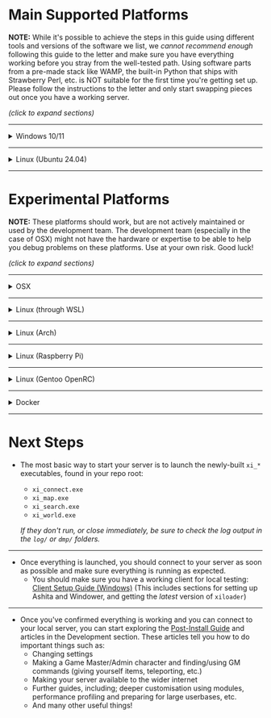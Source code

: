 # Main Supported Platforms

**NOTE:** While it's possible to achieve the steps in this guide using different tools and versions of the software we list, we _cannot recommend enough_ following this guide to the letter and make sure you have everything working before you stray from the well-tested path. Using software parts from a pre-made stack like WAMP, the built-in Python that ships with Strawberry Perl, etc. is NOT suitable for the first time you're getting set up. Please follow the instructions to the letter and only start swapping pieces out once you have a working server.

_(click to expand sections)_

-----

<details>
  <summary>Windows 10/11</summary>

## To Install

* Install [Git for Windows](https://gitforwindows.org/).
  * The latest version is fine, accept defaults, change default text editor if desired.
* Install [Visual Studio](https://visualstudio.microsoft.com/vs/community/).
  * `2019` or `2022` are fine.
  * **YOU MUST** check the checkbox for `Desktop development with C++` workload (under Desktop & Mobile) or you won't be able to build anything.
* Install [MariaDB Server](https://mariadb.org/download/?t=mariadb&p=mariadb&r=10.6.12&os=windows&cpu=x86_64&pkg=msi&m=xtom_ams).
  * Use the latest in the `10.6.x` family of releases, default settings are mostly OK - aside from:
    * **Set a root password**.
    * **Use UTF8 as character set**.
    * **IT IS INCREDIBLY IMPORTANT** that you check the `Use UTF8 as server's character set` checkbox on the `Default instance properties` page during installation. If you don't do this you may face very hard to diagnose crashes.
* Install [Python 3.12](https://www.python.org/downloads/).
  * We're a bit behind for how we use Python, so [version 3.12](https://www.python.org/downloads/release/python-3127/) is required, other versions break with our usage!
  * During installation YOU MUST check the `add python.exe to PATH` checkbox.
* Open a PowerShell window and navigate to your chosen install directory.
* To download the latest code, install Python requirements, and copy the configuration files:

```ps
git clone --recursive https://github.com/LandSandBoat/server.git
py -3 -m pip install -r server/tools/requirements.txt
cp server/settings/default/* server/settings
```

* Edit the file `network.lua` inside `server\settings\` and change "root" to the password set during MariaDB setup
  * Make sure to leave the quotation marks surrounding the password!
* Edit the file `main.lua` inside `server\settings\` with your desired settings for your server.
  * Make sure to leave the quotation marks surrounding that has them around it!
* Back in your PowerShell window, navigate to `server\tools\` and build the database:

```ps
py -3 dbtool.py
```

* Follow the on-screen instructions:

```txt
Please enter the path to your MySQL bin directory or press enter to check PATH.
e.g. C:\Program Files\MariaDB 10.6\bin\
```

```txt
Database xidb does not exist.
Would you like to create new database: xidb? [y/N]
```

* You will eventually get to the main `dbtool` menu.

```txt
o------------------------------------------o
|  LandSandBoat Database Management Tool   |
|            Connected to xidb             |
|                  #e222b                  |
o------------------------------------------o
| 1. Update DB                             |
| 2. Check migrations                      |
| 3. Backup                                |
| 4. Restore/Import                        |
| r. Reset DB                              |
| t. Maintenance Tasks                     |
| s. Settings                              |
| q. Quit                                  |
o------------------------------------------o
```

* You can exit out of `dbtool` now with `q`.
* Open the `server` root folder in `Visual Studio 2019/2022`.
  * `Open a local folder` on the splash screen.
* The build will start configuring itself for your system.
  * This stage is done when the `CMake` window at the bottom of the window says `1> CMake generation finished.`.
* Ensure the dropdown near the top of the window says `x64-Debug`.
* In the top toolbar, select `Build > Build All`.
  * This may take a little while!
* You should eventually see `Build All succeeded.`.
  * Congratulations, you've built the server! You can now go onto [Next Steps](#next-steps).

## To Update

* **Take down all of your server processes!**
* Open a PowerShell window and navigate to your `server` directory.
* Stash any changes you've made and pull the latest code from upstream:

```ps
git stash
git pull
git submodule update --init --recursive --progress
git stash pop
```

⚠️ Pay attention! If you stashed any changes, there is a chance you will see the following:

>CONFLICT (content): Merge conflict in _**some file**_

⚠️ If this happens, you need to manually edit the conflicting files before continuing.

* Navigate to `server\tools\` and update the database:

```ps
py -3 dbtool.py update
```

* Open the `server` root folder in VS2019/2022.
  * CMake _may_ reconfigure, wait for it to complete like before.
* In the top toolbar, select `Build > Build All`.
  * This may take a little while if you have a weaker machine.
* You should eventually see `Build All succeeded.`.

</details>

-----

<details>
  <summary>Linux (Ubuntu 24.04)</summary>

## To Install

```txt
NOTE: We try to keep up to date with whatever the latest LTS release of Ubuntu is (Ubuntu 24.04). We run all of our CI builds on this release. We can't guarantee that older LTS versions will work. When in doubt: update!
```

* Run these steps to use Mariadb's community provided ("CS" instructions) .deb packages through apt:
  * https://mariadb.com/docs/server/connect/programming-languages/c/install/#CS_Package_Repository
* Use your package manager to install the following packages or their equivalents:

```sh
sudo apt update
sudo apt install git python3 python3-pip g++-10 cmake make libluajit-5.1-dev libzmq3-dev libssl-dev zlib1g-dev mariadb-server libmariadb-dev binutils-dev
```

* Download the latest code, install Python requirements, and copy the configuration files:

```sh
git clone --recursive https://github.com/LandSandBoat/server.git
pip3 install -r server/tools/requirements.txt
cp server/settings/default/* server/settings
```

* Run the following script to improve database security:

```sh
sudo mysql_secure_installation
```

* Type the following to create a database user with the login <ins>_**xi**_</ins> and password <ins>_**password**_</ins>, and an empty database called <ins>_**xidb**_</ins>. NOTE: You _SHOULD_ change **ALL THREE OF THESE** to improve security:

```sh
sudo mysql -u root -p -e "CREATE USER 'xi'@'localhost' IDENTIFIED BY 'password';CREATE DATABASE xidb CHARACTER SET utf8mb4 COLLATE utf8mb4_general_ci;USE xidb;GRANT ALL PRIVILEGES ON xidb.* TO 'xi'@'localhost';"
```

* Edit the file `network.lua` inside `server/settings/` and change the `SQL_LOGIN`, `SQL_PASSWORD`, and `SQL_DATABASE` to the login, password, and database you used in the above command (default xi, password, xidb).
  * Make sure to include the quotation marks!
* Edit the file `main.lua` inside `server/settings` with your desired settings for your server.
  * Make sure to leave the quotation marks surrounding that has them around it!
* In the `server` directory, prepare and build the executables:

```sh
mkdir build
cd build
cmake ..
make -j $(nproc)
```

* Wait for the build to complete, then move to `server/tools/` and build the database:

```sh
cd ../tools
python3 dbtool.py
```

* Select 'Reset DB' and follow the instructions to "reset" the database.

* Congratulations, you've built and set up the server! You can now go onto [Next Steps](#next-steps).

## To Update

* **Take down all of your server processes!**
* Open the `server` directory in a terminal.
* Stash any changes you've made and pull the latest code from upstream:

```sh
git stash
git pull
git submodule update --init --recursive --progress
git stash pop
```

⚠️ Pay attention! If you stashed any changes, there is a chance you will see the following:

>CONFLICT (content): Merge conflict in _**some file**_

⚠️ If this happens, you need to manually edit the conflicting files before continuing.

* Prepare and build the executables:

```sh
cd build
cmake ..
make -j $(nproc)
```

* Wait for the build to complete, then move to `server/tools/` and update the database:

```sh
cd ../tools
python3 dbtool.py update
```

</details>

-----

# Experimental Platforms

**NOTE:** These platforms should work, but are not actively maintained or used by the development team. The development team (especially in the case of OSX) might not have the hardware or expertise to be able to help you debug problems on these platforms. Use at your own risk. Good luck!

_(click to expand sections)_

-----

<details>
  <summary>OSX</summary>

## To Install

* Get dependencies from brew:

```sh
brew install git pkg-config autoconf make cmake gcc openssl mariadb zeromq zmqpp
```

* The version of LuaJIT that you can get through brew is old. You can build and install LuaJIT for your system with:

```
git clone https://github.com/LuaJIT/LuaJIT.git
cd LuaJIT
sudo make install MACOSX_DEPLOYMENT_TARGET=$(sw_vers -productVersion) -j $(sysctl -n hw.physicalcpu)
sudo ln -sf luajit-2.1.0-beta3 /usr/local/bin/luajit
```

* Download and build the server binaries:

```
git clone --recursive https://github.com/LandSandBoat/server.git
mkdir build
cd build
cmake ..
make -j $(sysctl -n hw.physicalcpu)
```

From here, the instructions are the same as the Linux builds. Good luck!

NOTE: You may have problems with missing symbols from LuaJIT. This happens if the build system picks up LuaJIT's headers instead of our internal (and expected) ones. We discovered this in [this discussion](https://github.com/LandSandBoat/server/discussions/1015).

In your CMake configuration, you should see this:
```
-- LuaJIT_FOUND: TRUE
-- LuaJIT_LIBRARY: /usr/local/lib/libluajit-5.1.dylib
-- LuaJIT_INCLUDE_DIR: /Users/runner/work/server/server/ext/lua/include
```

If the `LuaJIT_INCLUDE_DIR` is pointing somewhere other than `<SERVER_ROOT>/server/server/ext/lua/include`, you can change it during CMake configuration by using:
```
cmake .. -DLuaJIT_INCLUDE_DIR=<SERVER_ROOT>/server/ext/lua/include
```

</details>

-----

<details>
  <summary>Linux (through WSL)</summary>

All of the instructions for Linux should be valid for WSL. There are additional points covered in the [Working with WSL](Working-with-WSL) article.

</details>

-----

<details>
  <summary>Linux (Arch)</summary>

Some users have had success building and running on Arch. We can't and won't support Arch as main platform. Good luck!

```sh
echo "Y" | pacman -Syu
echo "Y" | pacman -S sudo
sudo echo "Y" | pacman -S git python3 python-pip gcc cmake make luajit zeromq openssl zlib mariadb binutils
sudo mysql_install_db --user=mysql --basedir=/usr --datadir=/var/lib/mysql
sudo systemctl enable mariadb
sudo systemctl start mariadb
# CMake build as normal
```

</details>

-----

<details>
  <summary>Linux (Raspberry Pi)</summary>

Build instructions should be the same or similar as a regular Linux build. The build process may take a long time, but running the game doesn't take much computing power.

#### Power

Raspberry Pis require at least a 2.5amp power supply to run at full power. If you are getting a little yellow lightning bolt in the top right of your display you have hit the limit of your current power supply. If this happens you may not be able to take full advantage of your CPU's power and may lose connectivity to Bluetooth or USB devices.

Should you hit either of these 2 limitations it will take considerably longer for the build process to finish, if it finishes at all!

#### LuaJIT

Depending on your distro, the LuaJIT that comes through the package manager may not have required fixes for ARM platforms included with it. It's recommended you follow the steps in the OSX build guide to build and use the latest LuaJIT.

#### RAM

Each server process startup can be quite resource intensive for both CPU and RAM. Older Raspberry Pis don't have much RAM, so you may need to start up each of the server processes one-by-one to ensure that they start and run correctly.

</details>

-----

<details>
  <summary>Linux (Gentoo OpenRC)</summary>
  
Ensure your system is up to date:
```sh
sudo emerge --sync && emerge -avuDU @world
```
Emerge the following packages and their dependencies: 
```sh
sudo emerge -a dev-db/mariadb dev-lang/luajit dev-vcs/git net-libs/zeromq
```
Clone the repo in your folder of choice, then copy the settings files:
```sh
cd ~/ && mkdir git && cd ~/git 
git clone --recursive https://github.com/LandSandBoat/server.git
cp server/settings/default/* server/settings
```
MariaDB will need to be configured and the database initialized before the service can be started. If you have issues, or are using Systemd instead of OpenRC, refer to the [Gentoo Wiki](https://wiki.gentoo.org/wiki/MariaDB).
```sh
sudo emerge --config dev-db/mariadb
sudo rc-update add mysql default
sudo rc-service mysql start
```
In order to use dbtool for managing your database, additional packages are required, one of which is not in the main Gentoo repository. This is a problem on Gentoo as installing with pip instead of portage can break your system. Thankfully, with an overlay we can get what we need (ensure you have already installed and configured [eselect-repository](https://wiki.gentoo.org/wiki/Eselect/Repository)):
```sh
sudo eselect repository add claytabase git https://github.com/claybie/claytabase.git
sudo emaint sync -r claytabase
```
Now we can emerge all the necessary packages for dbtool:
```sh
sudo emerge -a dev-python/black dev-python/colorama dev-python/GitPython dev-python/mariadb dev-python/pylint dev-python/pyyaml dev-python/pyzmq dev-python/regex
```
Additionally, you will also need to emerge the below packages if you wish to use [pydarkstar](https://github.com/AdamGagorik/pydarkstar) as an automated auction house:
```sh
sudo emerge -a dev-python/beautifulsoup4 dev-python/sqlalchemy
```
The process for securing the MariaDB installation, creating the SQL database, building the project with make, populating the database using dbtool and performing future updates is the same as on Ubuntu. It can be referenced above from the *Linux (Debian/Ubuntu 22.04)* section.
</details>

-----

<details>
  <summary>Docker</summary>

The core team of LSB does not use Docker in their workflows, and as such can't properly maintain a Docker setup as a first-class citizen. There is an unofficial Docker guide [here](Docker).

</details>

-----

# Next Steps

* The most basic way to start your server is to launch the newly-built `xi_*` executables, found in your repo root:
  * `xi_connect.exe`
  * `xi_map.exe`
  * `xi_search.exe`
  * `xi_world.exe`

  _If they don't run, or close immediately, be sure to check the log output in the `log/` or `dmp/` folders._

-----

* Once everything is launched, you should connect to your server as soon as possible and make sure everything is running as expected.
  * You should make sure you have a working client for local testing: [Client Setup Guide (Windows)](Client-Setup-Windows) (This includes sections for setting up Ashita and Windower, and getting the _latest_ version of `xiloader`)

-----

* Once you've confirmed everything is working and you can connect to your local server, you can start exploring the [Post-Install Guide](Post-Install-Guide) and articles in the Development section. These articles tell you how to do important things such as:
  * Changing settings
  * Making a Game Master/Admin character and finding/using GM commands (giving yourself items, teleporting, etc.)
  * Making your server available to the wider internet
  * Further guides, including; deeper customisation using modules, performance profiling and preparing for large userbases, etc.
  * And many other useful things!
